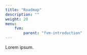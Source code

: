 ```yaml
---
title: "Roadmap"
description: ""
weight: 20
menu:
    fvm:
        parent: "fvm-introduction"
---
```


Lorem ipsum.
